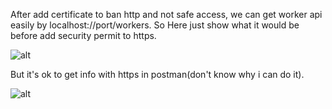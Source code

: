 After add certificate to ban http and not safe access, we can get worker api easily by localhost://port/workers. So Here just show what it would be before add security permit to https.

![alt](https://github.com/LiaoYihong-1/SOA/tree/dev/lab2/note.png)

But it's ok to get info with https in postman(don't know why i can do it).

![alt](https://github.com/LiaoYihong-1/SOA/tree/dev/lab2/note1.png)

